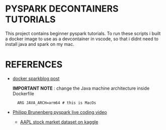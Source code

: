 # PYSPARK DECONTAINERS TUTORIALS

This project contains beginner pyspark tutorials.
To run these scripts i built a docker image to use as a devcontainer in vscode, so that i didnt need to install java and spark on my mac.


# REFERENCES

- [docker sparkblog post](https://endjin.com/blog/2025/01/spark-devcontainers-local-spark)

    **IMPORTANT NOTE** : change the Java machine architecture inside Dockerfile

        ARG JAVA_ARCH=arm64 # this is MacOs


- [Philipp Brunenberg pyspark live coding video](https://youtu.be/yzpVFUUj4R4?si=98owRNx8Bd0Cbkbu)

    - [AAPL stock market dataset on kaggle](https://www.kaggle.com/datasets/jacksoncrow/stock-market-dataset)




